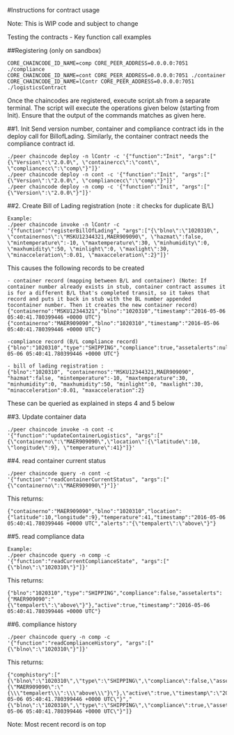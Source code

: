#Instructions for contract usage

Note: This is WIP code and subject to change

Testing the contracts - Key function call examples

##Registering  (only on sandbox)
```
CORE_CHAINCODE_ID_NAME=comp CORE_PEER_ADDRESS=0.0.0.0:7051 ./compliance
CORE_CHAINCODE_ID_NAME=cont CORE_PEER_ADDRESS=0.0.0.0:7051 ./container
CORE_CHAINCODE_ID_NAME=lContr CORE_PEER_ADDRESS=0.0.0.0:7051 ./logisticsContract
```

Once the chaincodes are registered, execute script.sh from a separate terminal. The script will execute the operations given below (starting from Init). Ensure that the output of the commands matches as given here.


##1. Init 
Send version number, container and compliance contract ids in the deploy call for BillofLading.
Similarly, the container contract needs the compliance contract id.
```
./peer chaincode deploy -n lContr -c '{"function":"Init", "args":["{\"Version\":\"2.0.0\", \"containercc\":\"cont\", \"compliancecc\":\"comp\"}"]}'
./peer chaincode deploy -n cont -c '{"function":"Init", "args":["{\"Version\":\"2.0.0\", \"compliancecc\":\"comp\"}"]}'
./peer chaincode deploy -n comp -c '{"function":"Init", "args":["{\"Version\":\"2.0.0\"}"]}'
```
##2. Create Bill of Lading registration (note : it checks for duplicate B/L)
 
```
Example: 
./peer chaincode invoke -n lContr -c '{"function":"registerBillOfLading", "args":["{\"blno\":\"1020310\", \"containernos\":\"MSKU12344321,MAER909090\", \"hazmat\":false, \"mintemperature\":-10, \"maxtemperature\":30, \"minhumidity\":0, \"maxhumidity\":50, \"minlight\":0, \"maxlight\":30, \"minacceleration\":0.01, \"maxacceleration\":2}"]}'
```
This causes the following records to be created 
```
- container record (mapping between B/L and container) (Note: If container number already exists in stub, container contract assumes it is for a different B/L that's completed transit, so it takes that record and puts it back in stub with the BL number appended tocontainer number. Then it creates the new container record)
{"containerno":"MSKU12344321","blno":"1020310","timestamp":"2016-05-06 05:40:41.780399446 +0000 UTC"}
{"containerno":"MAER909090","blno":"1020310","timestamp":"2016-05-06 05:40:41.780399446 +0000 UTC"}

-compliance record (B/L compliance record)
{"blno":"1020310","type":"SHIPPING","compliance":true,"assetalerts":null,"active":true,"timestamp":"2016-05-06 05:40:41.780399446 +0000 UTC"}

- bill of lading registration : 
{"blno":"1020310", "containernos":"MSKU12344321,MAER909090", "hazmat":false, "mintemperature":-10, "maxtemperature":30, "minhumidity":0, "maxhumidity":50, "minlight":0, "maxlight":30, "minacceleration":0.01, "maxacceleration":2}
```
These can be queried as explained in steps 4 and 5 below

##3. Update container data
```
./peer chaincode invoke -n cont -c '{"function":"updateContainerLogistics", "args":["{\"containerno\":\"MAER909090\",\"location\":{\"latitude\":10, \"longitude\":9}, \"temperature\":41}"]}' 
```
##4. read container current status
```
./peer chaincode query -n cont -c '{"function":"readContainerCurrentStatus", "args":["{\"containerno\":\"MAER909090\"}"]}' 
```
This returns: 
```
{"containerno":"MAER909090","blno":"1020310","location":{"latitude":10,"longitude":9},"temperature":41,"timestamp":"2016-05-06 05:40:41.780399446 +0000 UTC","alerts":"{\"tempalert\":\"above\"}"}
```
##5. read compliance data
```
Example:
./peer chaincode query -n comp -c '{"function":"readCurrentComplianceState", "args":["{\"blno\":\"1020310\"}"]}'
```

This returns: 
```
{"blno":"1020310","type":"SHIPPING","compliance":false,"assetalerts":{"MAER909090":"{\"tempalert\":\"above\"}"},"active":true,"timestamp":"2016-05-06 05:40:41.780399446 +0000 UTC"}
```
##6. compliance history
```
./peer chaincode query -n comp -c '{"function":"readComplianceHistory", "args":["{\"blno\":\"1020310\"}"]}'
```
This returns: 

```
{"comphistory":["{\"blno\":\"1020310\",\"type\":\"SHIPPING\",\"compliance\":false,\"assetalerts\":{\"MAER909090\":\"{\\\"tempalert\\\":\\\"above\\\"}\"},\"active\":true,\"timestamp\":\"2016-05-06 05:40:41.780399446 +0000 UTC\"}","{\"blno\":\"1020310\",\"type\":\"SHIPPING\",\"compliance\":true,\"assetalerts\":null,\"active\":true,\"timestamp\":\"2016-05-06 05:40:41.780399446 +0000 UTC\"}"]}
```
Note: Most recent record is on top
